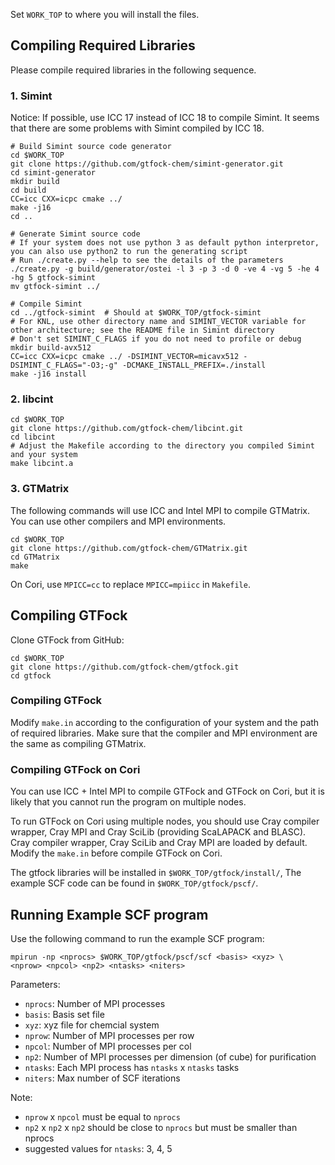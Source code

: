 Set `WORK_TOP` to where you will install the files.



## Compiling Required Libraries

Please compile required libraries in the following sequence.

### 1. Simint

Notice: If possible, use ICC 17 instead of ICC 18 to compile Simint. It seems that there are some problems with Simint compiled by ICC 18.

```shell
# Build Simint source code generator
cd $WORK_TOP
git clone https://github.com/gtfock-chem/simint-generator.git
cd simint-generator
mkdir build
cd build
CC=icc CXX=icpc cmake ../
make -j16
cd ..

# Generate Simint source code
# If your system does not use python 3 as default python interpretor, you can also use python2 to run the generating script
# Run ./create.py --help to see the details of the parameters
./create.py -g build/generator/ostei -l 3 -p 3 -d 0 -ve 4 -vg 5 -he 4 -hg 5 gtfock-simint
mv gtfock-simint ../

# Compile Simint
cd ../gtfock-simint  # Should at $WORK_TOP/gtfock-simint
# For KNL, use other directory name and SIMINT_VECTOR variable for other architecture; see the README file in Simint directory
# Don't set SIMINT_C_FLAGS if you do not need to profile or debug
mkdir build-avx512   
CC=icc CXX=icpc cmake ../ -DSIMINT_VECTOR=micavx512 -DSIMINT_C_FLAGS="-O3;-g" -DCMAKE_INSTALL_PREFIX=./install
make -j16 install
```



### 2. libcint

```shell
cd $WORK_TOP
git clone https://github.com/gtfock-chem/libcint.git
cd libcint
# Adjust the Makefile according to the directory you compiled Simint and your system
make libcint.a 
```



### 3. GTMatrix

The following commands will use ICC and Intel MPI to compile GTMatrix. You can use other compilers and MPI environments. 

```shell
cd $WORK_TOP
git clone https://github.com/gtfock-chem/GTMatrix.git
cd GTMatrix
make
```

On Cori, use `MPICC=cc` to replace `MPICC=mpiicc` in `Makefile`.




## Compiling GTFock

Clone GTFock from GitHub:

```shell
cd $WORK_TOP
git clone https://github.com/gtfock-chem/gtfock.git
cd gtfock
```

### Compiling GTFock 

 Modify `make.in` according to the configuration of your system and the path of required libraries. Make sure that the compiler and MPI environment are the same as compiling GTMatrix.

### Compiling GTFock on Cori

You can use ICC + Intel MPI to compile GTFock and GTFock on Cori, but it is likely that you cannot run the program on multiple nodes. 

To run GTFock on Cori using multiple nodes, you should use Cray compiler wrapper, Cray MPI and Cray SciLib (providing ScaLAPACK and BLASC). Cray compiler wrapper, Cray SciLib and Cray MPI are loaded by default. Modify the `make.in` before compile GTFock on Cori.


The gtfock libraries will be installed in `$WORK_TOP/gtfock/install/`, The example SCF code can be found in `$WORK_TOP/gtfock/pscf/`.



## Running Example SCF program

Use the following command to run the example SCF program:

```shell
mpirun -np <nprocs> $WORK_TOP/gtfock/pscf/scf <basis> <xyz> \
<nprow> <npcol> <np2> <ntasks> <niters>
```

Parameters:
* `nprocs`: Number of MPI processes
* `basis`:  Basis set file
* `xyz`: xyz file for chemcial system
* `nprow`:  Number of MPI processes per row
* `npcol`:  Number of MPI processes per col
* `np2`: Number of MPI processes per dimension (of cube) for purification
* `ntasks`: Each MPI process has `ntasks` x `ntasks` tasks
* `niters`: Max number of SCF iterations

Note:
* `nprow` x `npcol` must be equal to `nprocs`
* `np2` x `np2` x `np2` should be close to `nprocs` but must be smaller than nprocs
* suggested values for `ntasks`: 3, 4, 5
